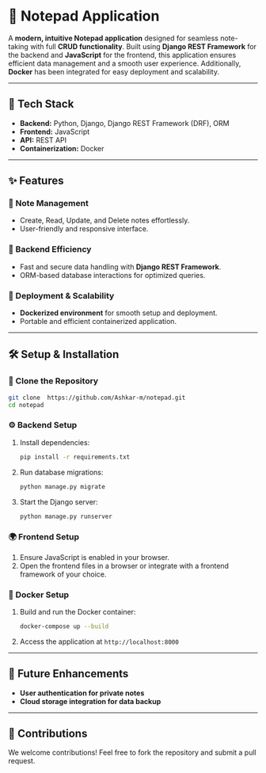 # 📝 Notepad Application

A **modern, intuitive Notepad application** designed for seamless note-taking with full **CRUD functionality**. Built using **Django REST Framework** for the backend and **JavaScript** for the frontend, this application ensures efficient data management and a smooth user experience. Additionally, **Docker** has been integrated for easy deployment and scalability.

---

## 🚀 Tech Stack
- **Backend:** Python, Django, Django REST Framework (DRF), ORM
- **Frontend:** JavaScript
- **API:** REST API
- **Containerization:** Docker

---

## ✨ Features

### 📝 Note Management
- Create, Read, Update, and Delete notes effortlessly.
- User-friendly and responsive interface.

### 🔧 Backend Efficiency
- Fast and secure data handling with **Django REST Framework**.
- ORM-based database interactions for optimized queries.

### 🚀 Deployment & Scalability
- **Dockerized environment** for smooth setup and deployment.
- Portable and efficient containerized application.

---

## 🛠️ Setup & Installation

### 🔧 Clone the Repository
```sh
git clone  https://github.com/Ashkar-m/notepad.git
cd notepad
```

### ⚙️ Backend Setup
1. Install dependencies:
   ```sh
   pip install -r requirements.txt
   ```
2. Run database migrations:
   ```sh
   python manage.py migrate
   ```
3. Start the Django server:
   ```sh
   python manage.py runserver
   ```

### 🌍 Frontend Setup
1. Ensure JavaScript is enabled in your browser.
2. Open the frontend files in a browser or integrate with a frontend framework of your choice.

### 🐳 Docker Setup
1. Build and run the Docker container:
   ```sh
   docker-compose up --build
   ```
2. Access the application at `http://localhost:8000`

---

## 📌 Future Enhancements
- **User authentication for private notes**
- **Cloud storage integration for data backup**

---

## 🤝 Contributions
We welcome contributions! Feel free to fork the repository and submit a pull request.

